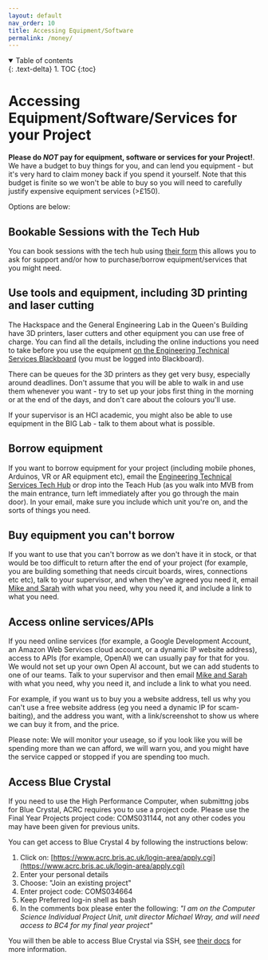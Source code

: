 ```yaml
---
layout: default
nav_order: 10
title: Accessing Equipment/Software
permalink: /money/
---
```


<details open markdown="block">
<summary>
Table of contents
</summary>
{: .text-delta}
1. TOC
{:toc}
</details>

# Accessing Equipment/Software/Services for your Project

**Please do _NOT_ pay for equipment, software or services for your Project!**.  
We have a budget to buy things for you, and can lend you equipment - but it's very hard to claim money back if you spend it yourself.
Note that this budget is finite so we won't be able to buy so you will need to carefully justify expensive equipment services (>£150).

Options are below:

## Bookable Sessions with the Tech Hub

You can book sessions with the tech hub using [their
form](https://outlook.office365.com/owa/calendar/bk_11TechnicalAdvice@bristol.ac.uk/bookings/)
this allows you to ask for support and/or how to purchase/borrow
equipment/services that you might need.

## Use tools and equipment, including 3D printing and laser cutting
The Hackspace and the General Engineering Lab in the Queen's Building have
3D printers, laser cutters and other equipment you can use free of charge.  You
can find all the details, including the online inductions you need to take
before you use the equipment [on the Engineering Technical Services
Blackboard](https://www.ole.bris.ac.uk/ultra/organizations/_238502_1/cl/outline)
(you must be logged into Blackboard). 

There can be queues for the 3D printers as they get very busy, especially around deadlines.  Don't assume that you will be able to walk in and use them whenever you want - try to set up your jobs first thing in the morning or at the end of the days, and don't care about the colours you'll use.  

If your supervisor is an HCI academic, you might also be able to use equipment in the BIG Lab - talk to them about what is possible. 

## Borrow equipment
If you want to borrow equipment for your project (including mobile phones,
Arduinos, VR or AR equipment etc), email the [Engineering Technical Services Tech Hub](mailto:engf-tech-hub@bristol.ac.uk) or drop into the Teach Hub (as you walk into MVB from the main entrance, turn left immediately after you go through the main door). In your email, make sure you include which unit you're on, and the sorts of things you need.

## Buy equipment you can't borrow
If you want to use that you can't borrow as we don't have it in stock, or that
would be too difficult to return after the end of your project (for example,
you are building something that needs circuit boards, wires, connections etc
etc), talk to your supervisor, and when they've agreed you need it, email [Mike
and Sarah](/contact) with what you need, why you need it, and include a link to
what you need. 

## Access online services/APIs
If you need online services (for example, a Google Development Account, an
Amazon Web Services cloud account, or a dynamic IP website address), access to
APIs (for example, OpenAI) we can usually pay for that for you.  We would not
set up your own Open AI account, but we can add students to one of our teams.
Talk to your supervisor and then email [Mike and Sarah](/contact) with what you
need, why you need it, and include a link to what you need.  

For example, if you want us to buy you a website address, tell us why you can't use a free website address (eg you need a dynamic IP for scam-baiting), and the address you want, with a link/screenshot to show us where we can buy it from, and the price.  

Please note: We will monitor your useage, so if you look like you will be spending more than we can afford, we will warn you, and you might have the service capped or stopped if you are spending too much.  


## Access Blue Crystal
If you need to use the High Performance Computer, when submittng jobs for Blue Crystal, ACRC requires you to use a project code. Please use the Final Year Projects project code: COMS031144, not any other codes you may have been given for previous units.

You can get access to Blue Crystal 4 by following the instructions below:

1. Click on: [https://www.acrc.bris.ac.uk/login-area/apply.cgi](https://www.acrc.bris.ac.uk/login-area/apply.cgi)
2. Enter your personal details
3. Choose: "Join an existing project"
4. Enter project code: COMS034664
5. Keep Preferred log-in shell as bash
6. In the comments box please enter the following:
_"I am on the Computer Science Individual Project Unit, unit director Michael Wray, and will need access to BC4 for my final year project"_

You will then be able to access Blue Crystal via SSH, see [their docs](https://www.acrc.bris.ac.uk/protected/hpc-docs/connecting/index.html) for more information.



